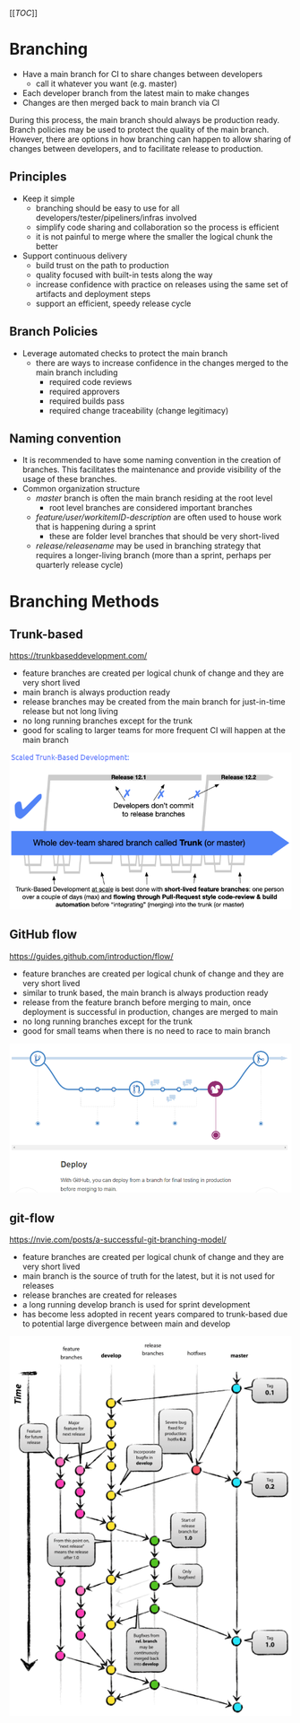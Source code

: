 [[_TOC_]]

# Branching
- Have a main branch for CI to share changes between developers 
  - call it whatever you want (e.g. master)
- Each developer branch from the latest main to make changes
- Changes are then merged back to main branch via CI 

During this process, the main branch should always be production ready. Branch policies may be used to protect the quality of the main branch. However, there are options in how branching can happen to allow sharing of changes between developers, and to facilitate release to production.

## Principles
- Keep it simple
  - branching should be easy to use for all developers/tester/pipeliners/infras involved
  - simplify code sharing and collaboration so the process is efficient
  - it is not painful to merge where the smaller the logical chunk the better
- Support continuous delivery
  - build trust on the path to production
  - quality focused with built-in tests along the way
  - increase confidence with practice on releases using the same set of artifacts and deployment steps
  - support an efficient, speedy release cycle

## Branch Policies
- Leverage automated checks to protect the main branch
  - there are ways to increase confidence in the changes merged to the main branch including 
    - required code reviews 
    - required approvers
    - required builds pass
    - required change traceability (change legitimacy)

## Naming convention
- It is recommended to have some naming convention in the creation of branches. This facilitates the maintenance and provide visibility of the usage of these branches. 
- Common organization structure
  - _master_ branch is often the main branch residing at the root level
    - root level branches are considered important branches
  - _feature/user/workitemID-description_ are often used to house work that is happening during a sprint
    - these are folder level branches that should be very short-lived
  - _release/releasename_ may be used in branching strategy that requires a longer-living branch (more than a sprint, perhaps per quarterly release cycle) 

# Branching Methods

## Trunk-based
https://trunkbaseddevelopment.com/
- feature branches are created per logical chunk of change and they are very short lived
- main branch is always production ready
- release branches may be created from the main branch for just-in-time release but not long living
- no long running branches except for the trunk
- good for scaling to larger teams for more frequent CI will happen at the main branch

![image.png](/.attachments/image-d2516fbd-4c90-428f-a175-831d596702ae.png)

## GitHub flow
https://guides.github.com/introduction/flow/
- feature branches are created per logical chunk of change and they are very short lived
- similar to trunk based, the main branch is always production ready
- release from the feature branch before merging to main, once deployment is successful in production, changes are merged to main
- no long running branches except for the trunk
- good for small teams when there is no need to race to main branch

![image.png](/.attachments/image-fd3b34ef-1418-49db-ac44-9f3e95f40710.png)

## git-flow
https://nvie.com/posts/a-successful-git-branching-model/
- feature branches are created per logical chunk of change and they are very short lived
- main branch is the source of truth for the latest, but it is not used for releases
- release branches are created for releases
- a long running develop branch is used for sprint development
- has become less adopted in recent years compared to trunk-based due to potential large divergence between main and develop

![image.png](/.attachments/image-5f8c4d62-d024-4c0c-9108-8b89670915b6.png)

